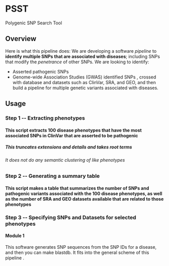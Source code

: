 # PSST
Polygenic SNP Search Tool

## Overview

Here is what this pipeline does: We are developing a software *pipeline* to **identify multiple SNPs that are associated with diseases**; including SNPs that modify the *penetrance* of other SNPs. We are looking to identify:
* Asserted pathogenic SNPs
* Genome-wide Association Studies (GWAS) identified SNPs
, crossed with database and datasets such as ClinVar, SRA, and GEO, and then build a pipeline for multiple genetic variants associated with diseases.


## Usage

### Step 1 -- Extracting phenotypes

#### This script extracts 100 disease phenotypes that have the most associated SNPs in ClinVar that are asserted to be pathogenic

##### This truncates extensions and details and takes root terms

###### It does not do any semantic clustering of like phenotypes

### Step 2 -- Generating a summary table

#### This script makes a table that summarizes the number of SNPs and pathogenic variants associated with the 100 disease phenotypes, as well as the number of SRA and GEO datasets available that are related to those phenotypes

### Step 3 -- Specifying SNPs and Datasets for selected phenotypes 

#### Module 1

This software generates SNP sequences from the SNP IDs for a disease, and then you can make blastdb.  It fits into the general scheme of this pipeline <here>.  
